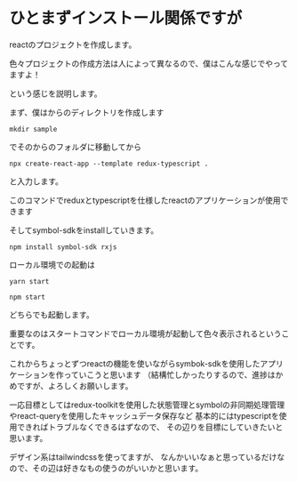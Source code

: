 # ひとまずインストール関係ですが

reactのプロジェクトを作成します。

色々プロジェクトの作成方法は人によって異なるので、僕はこんな感じでやってますよ！

という感じを説明します。

まず、僕はからのディレクトリを作成します

``` terminal
mkdir sample
```

でそのからのフォルダに移動してから

``` terminal
npx create-react-app --template redux-typescript .
```

と入力します。

このコマンドでreduxとtypescriptを仕様したreactのアプリケーションが使用できます

そしてsymbol-sdkをinstallしていきます。

``` terminal
npm install symbol-sdk rxjs
```

ローカル環境での起動は

``` terminal
yarn start
```

``` terminal
npm start
```

どちらでも起動します。

重要なのはスタートコマンドでローカル環境が起動して色々表示されるということです。

これからちょっとずつreactの機能を使いながらsymbok-sdkを使用したアプリケーションを作っていこうと思います
（結構忙しかったりするので、進捗はかめですが、よろしくお願いします。

一応目標としてはredux-toolkitを使用した状態管理とsymbolの非同期処理管理やreact-queryを使用したキャッシュデータ保存など
基本的にはtypescriptを使用できればトラブルなくできるはずなので、
その辺りを目標にしていきたいと思います。

デザイン系はtailwindcssを使ってますが、
なんかいいなぁと思っているだけなので、その辺は好きなもの使うのがいいかと思います。
